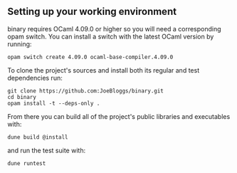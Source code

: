 ## Setting up your working environment

binary requires OCaml 4.09.0 or higher so you will need a corresponding opam
switch.
You can install a switch with the latest OCaml version by running:
```
opam switch create 4.09.0 ocaml-base-compiler.4.09.0
```

To clone the project's sources and install both its regular and test
dependencies run:
```
git clone https://github.com:JoeBloggs/binary.git
cd binary
opam install -t --deps-only .
```

From there you can build all of the project's public libraries and executables
with:
```
dune build @install
```
and run the test suite with:
```
dune runtest
```
